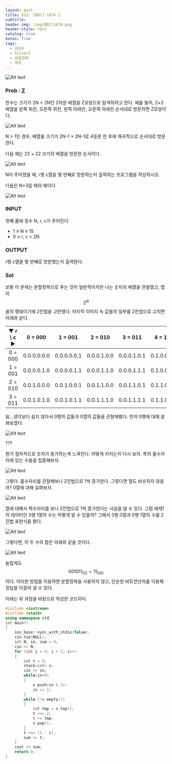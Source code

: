 ```yaml
---
layout: post
title: $13. [BOJ] 1074 Z
subtitle: 
header-img: /img/BOJ/1074.png
header-style: text
catalog: true
katex: True
tags:
  - 2024
  - Silver1
  - 분할정복
  - 재귀
---
```


![Alt text](/img/BOJ/1074.png)


### Prob : [Z](https://www.acmicpc.net/problem/1074)
한수는 크기가 2N × 2N인 2차원 배열을 Z모양으로 탐색하려고 한다. 예를 들어, 2×2배열을 왼쪽 위칸, 오른쪽 위칸, 왼쪽 아래칸, 오른쪽 아래칸 순서대로 방문하면 Z모양이다.

![Alt text](/img/BOJ/1074/1.png)

N > 1인 경우, 배열을 크기가 2N-1 × 2N-1로 4등분 한 후에 재귀적으로 순서대로 방문한다.

다음 예는 22 × 22 크기의 배열을 방문한 순서이다.

![Alt text](/img/BOJ/1074/2.png)

N이 주어졌을 때, r행 c열을 몇 번째로 방문하는지 출력하는 프로그램을 작성하시오.

다음은 N=3일 때의 예이다.

![Alt text](/img/BOJ/1074/3.png)


### INPUT
첫째 줄에 정수 N, r, c가 주어진다.
* 1 ≤ N ≤ 15
* 0 ≤ r, c < 2N

### OUTPUT
r행 c열을 몇 번째로 방문했는지 출력한다.


### Sol
보통 이 문제는 분할정복으로 푸는 것이 일반적이지만 나는 숫자의 배열을 관찰했고, 맵이 $$2^N$$꼴의 형태이기에 2진법을 고안했다.
마지막 이미지 속 값들의 일부를 2진법으로 고치면 아래와 같다.

| ▼ r \ c ▶ | 0 = 000 | 1 = 001 | 2 = 010 | 3 = 011 | 4 = 100 | 5 = 101 | 6 = 110 | 7 = 111 |
| :-: | :-----------: | :-----------: | :-----------: | :-----------: | :-----------: | :-----------: | :-----------: | :-----------: |
| 0 = 000 | 0.0.0.0.0.0 | 0.0.0.0.0.1 | 0.0.0.1.0.0 | 0.0.0.1.0.1 | 0.1.0.0.0.0 | 0.1.0.0.0.1 | 0.1.0.1.0.0 | 0.1.0.1.0.1 |
| 1 = 001 | 0.0.0.0.1.0 | 0.0.0.0.1.1 | 0.0.0.1.1.0 | 0.0.0.1.1.1 | 0.1.0.0.1.0 | 0.1.0.0.1.1 | 0.1.0.1.1.0 | 0.1.0.1.1.1 |
| 2 = 010 | 0.0.1.0.0.0 | 0.0.1.0.0.1 | 0.0.1.1.0.0 | 0.0.1.1.0.1 | 0.1.1.0.0.0 | 0.1.1.0.0.1 | 0.1.1.1.0.0 | 0.1.1.1.0.1 |
| 3 = 011 | 0.0.1.0.1.0 | 0.0.1.0.1.1 | 0.0.1.1.1.0 | 0.0.1.1.1.1 | 0.1.1.0.1.0 | 0.1.1.0.1.1 | 0.1.1.1.1.0 | 0.1.1.1.1.1 |

음...생각보다 쉽지 않아서 0행의 값들과 0열의 값들을 관찰해봤다. 먼저 0행에 대해 살펴보겠다.

![Alt text](/img/BOJ/1074/4.png)

???

뭔가 점차적으로 숫자가 증가하는게 느껴진다. 어떻게 커지는지 다시 보자. 특히 홀수자리에 있는 수들을 집중해보자.

![Alt text](/img/BOJ/1074/5.png)

그렇다. 홀수자리를 관찰해보니 2진법으로 1씩 증가한다. 그렇다면 열도 비슷하지 않을까? 0열에 대해 살펴보자.

![Alt text](/img/BOJ/1074/6.png)

열에 대해서 짝수자리를 보니 2진법으로 1씩 증가한다는 사실을 알 수 있다. 그럼 예제1의 데이터인 3행 1열의 수는 어떻게 알 수 있을까? 그래서 3행 0열과 0행 1열의 수를 2진법 표현식을 봤다.

![Alt text](/img/BOJ/1074/7.png)

그렇다면, 이 두 수의 합은 아래와 같을 것이다.

![Alt text](/img/BOJ/1074/8.png)

놀랍게도 $$001011_{(2)} = 11_{(10)}$$이다. 이러한 방법을 이용하면 분할정복을 사용하지 않고, 단순한 비트연산자를 이용해 정답을 이끌어 낼 수 있다.

아래는 위 과정을 바탕으로 작성한 코드이다.


```c++
#include <iostream>
#include <stack>
using namespace std;
int main()
{
	ios_base::sync_with_stdio(false);
	cin.tie(NULL);
	int N, in, sum = 0;
	cin >> N;
	for (int i = 0; i < 2; i++)
	{
		int t = 0;
		stack<int> v;
		cin >> in;
		while(in>0)
		{
			v.push(in % 2);
			in /= 2;
		}
		while (!v.empty())
		{
			int tmp = v.top();
			t <<= 2; 
			t += tmp;
			v.pop();
		}
		t <<= (1 - i);
		sum += t;
	}
	cout << sum;
	return 0;
}
```
